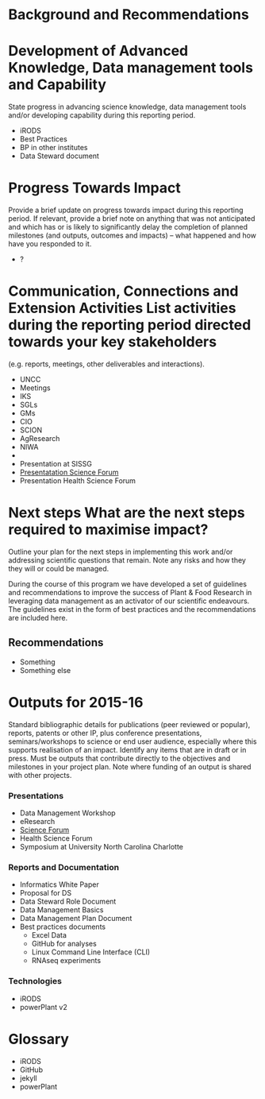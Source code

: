 # Background and Recommendations


# Development of Advanced Knowledge, Data management tools and Capability 
State progress in advancing science knowledge, data management tools and/or developing capability during this reporting period. 

- iRODS
- Best Practices 
- BP in other institutes
- Data Steward document

# Progress Towards Impact  
Provide a brief update on progress towards impact during this reporting period. If relevant, provide a brief note on anything that was not anticipated and which has or is likely to significantly delay the completion of planned milestones (and outputs, outcomes and impacts) – what happened and how have you responded to it.

- ?


# Communication, Connections and Extension Activities List activities during the reporting period directed towards your key stakeholders 
(e.g. reports, meetings, other deliverables and interactions).

- UNCC
- Meetings
- IKS
- SGLs
- GMs
- CIO
- SCION
- AgResearch
- NIWA
- 
- Presentation at SISSG
- [Presentatation Science Forum](http://bit.ly/1T3ZjEb)
- Presentation Health Science Forum


# Next steps What are the next steps required to maximise impact?  
Outline your plan for the next steps in implementing this work and/or addressing scientific questions that remain. Note any risks and how they they will or could be managed. 

During the course of this program we have developed a set of guidelines and recommendations to improve the success of Plant & Food Research in leveraging data management as an activator of our scientific endeavours. The guidelines exist in the form of best practices and the recommendations are included here.

## Recommendations

- Something
- Something else

# Outputs for 2015-16 
Standard bibliographic details for publications (peer reviewed or popular), reports, patents or other IP, plus conference presentations, seminars/workshops to science or end user audience, especially where this supports realisation of an impact. Identify any items that are in draft or in press. Must be outputs that contribute directly to the objectives and milestones in your project plan. Note where funding of an output is shared with other projects. 

### Presentations

- Data Management Workshop
- eResearch
- [Science Forum](http://bit.ly/1T3ZjEb)
- Health Science Forum
- Symposium at University North Carolina Charlotte

### Reports and Documentation

- Informatics White Paper
- Proposal for DS
- Data Steward Role Document
- Data Management Basics
- Data Management Plan Document
- Best practices documents
    - Excel Data
    - GitHub for analyses
    - Linux Command Line Interface (CLI)
    - RNAseq experiments

### Technologies

- iRODS
- powerPlant v2
 
# Glossary

- iRODS
- GitHub
- jekyll
- powerPlant